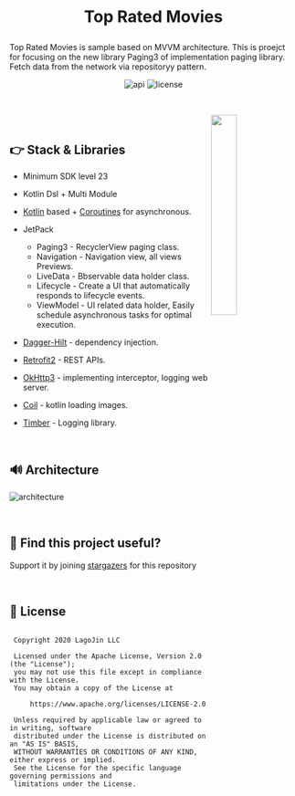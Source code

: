 # <p align="center">Top Rated Movies</p>

Top Rated Movies is sample based on MVVM architecture.
This is proejct for focusing on the new library Paging3 of implementation paging library.
Fetch data from  the network via repositoryy pattern.

<p align="center">
<img alt="api" src="https://img.shields.io/badge/API-23%2B-green?logo=android"/>
<img alt="license" src="https://img.shields.io/github/license/hongbeomi/FindTaek?color=blue&logo=apache"/>
</p>

<br>

<img src="https://github.com/lagoJin/TopRatedMovies/blob/develop/previews/preview.gif" align="right" width="30%"></img>

<br>

##  👉 Stack & Libraries 

- Minimum SDK level 23
- Kotlin Dsl + Multi Module
- [Kotlin](https://kotlinlang.org/) based + [Coroutines](https://github.com/Kotlin/kotlinx.coroutines) for asynchronous.
- JetPack
  - Paging3 - RecyclerView paging class.
  - Navigation - Navigation view, all views Previews.
  - LiveData - Bbservable data holder class.
  - Lifecycle - Create a UI that automatically responds to lifecycle events.
  - ViewModel - UI related data holder, Easily schedule asynchronous tasks for optimal execution.

- [Dagger-Hilt](https://dagger.dev/hilt/) - dependency injection.
- [Retrofit2](https://github.com/square/retrofit) - REST APIs.
- [OkHttp3](https://github.com/square/okhttp) - implementing interceptor, logging web server.
- [Coil](https://github.com/coil-kt/coil) - kotlin loading images.
- [Timber](https://github.com/JakeWharton/timber) - Logging library.

<br>


## 🔊 Architecture

![architecture](https://developer.android.com/topic/libraries/architecture/images/final-architecture.png)

<br>

## 📂 Find this project useful?

Support it by joining [stargazers](https://github.com/lagoJin/TopRatedMovies/stargazers) for this repository

<br>

## 📃 License

```

 Copyright 2020 LagoJin LLC

 Licensed under the Apache License, Version 2.0 (the "License");
 you may not use this file except in compliance with the License.
 You may obtain a copy of the License at

     https://www.apache.org/licenses/LICENSE-2.0

 Unless required by applicable law or agreed to in writing, software
 distributed under the License is distributed on an "AS IS" BASIS,
 WITHOUT WARRANTIES OR CONDITIONS OF ANY KIND, either express or implied.
 See the License for the specific language governing permissions and
 limitations under the License.
  
```
